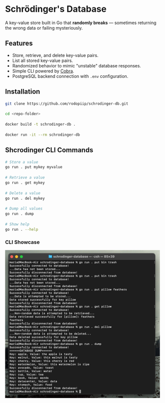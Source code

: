 # Schrödinger's Database

A key-value store built in Go that **randomly breaks** — sometimes returning the wrong data or failing mysteriously. 

## Features
- Store, retrieve, and delete key-value pairs.
- List all stored key-value pairs.
- Randomized behavior to mimic "unstable" database responses.
- Simple CLI powered by [Cobra](https://github.com/spf13/cobra).
- PostgreSQL backend connection with `.env` configuration.

## Installation
```bash
git clone https://github.com/rodopiip/schrodinger-db.git

cd <repo-folder>

docker build -t schrodinger-db .

docker run -it --rm schrodinger-db
```

## Shcrodinger CLI Commands
```bash
# Store a value
go run . put mykey myvalue

# Retrieve a value
go run . get mykey

# Delete a value
go run . del mykey

# Dump all values
go run . dump

# Show help
go run . --help

```
### CLI Showcase
![img.png](img.png)